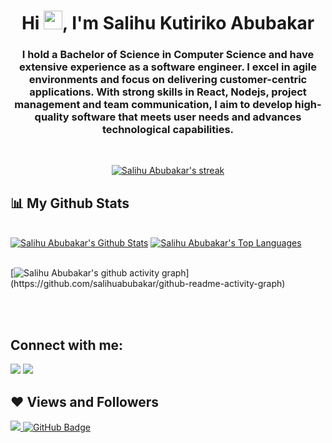 <h1 align="center">Hi <img src="https://raw.githubusercontent.com/MartinHeinz/MartinHeinz/master/wave.gif" width="30px">, I'm Salihu Kutiriko Abubakar</h1>
<h3 align="center">
I hold a Bachelor of Science in Computer Science and have extensive experience as a software engineer. I excel in agile environments and focus on delivering customer-centric applications. With strong skills in React, Nodejs, project management and team communication, I aim to develop high-quality software that meets user needs and advances technological capabilities.
</h3>



<!-- [![React Badge](https://img.shields.io/badge/-React-61DBFB?style=for-the-badge&labelColor=black&logo=react&logoColor=61DBFB)](#)  [![Javascript Badge](https://img.shields.io/badge/-Javascript-F0DB4F?style=for-the-badge&labelColor=black&logo=javascript&logoColor=F0DB4F)](#) [![Typescript Badge](https://img.shields.io/badge/-Typescript-007acc?style=for-the-badge&labelColor=black&logo=typescript&logoColor=007acc)](#) [![Nodejs Badge](https://img.shields.io/badge/-Nodejs-3C873A?style=for-the-badge&labelColor=black&logo=node.js&logoColor=3C873A)](#) [![GraphQL Badge](https://img.shields.io/badge/-GraphQl-e535ab?style=for-the-badge&labelColor=black&logo=node.js&logoColor=e535ab)](#) -->
<br/>

<p align="center">
    <a href="https://github.com/salihuabubakar/github-readme-streak-stats">
        <img title="🔥 Get streak stats for your profile at git.io/streak-stats" alt="Salihu Abubakar's streak" src="https://github-readme-streak-stats.herokuapp.com/?user=salihuabubakar&theme=black-ice&hide_border=true&stroke=0000&background=060A0CD0"/>
    </a>
</p>

## 📊 My Github Stats

  <br/>
    <a href="https://github.com/salihuabubakar/github-readme-stats"><img alt="Salihu Abubakar's  Github Stats" src="https://github-readme-stats.vercel.app/api?username=salihuabubakar&show_icons=true&count_private=true&theme=react&hide_border=true&bg_color=0D1117" /></a>
  <a href="https://github.com/salihuabubakar/github-readme-stats"><img alt="Salihu Abubakar's Top Languages" src="https://github-readme-stats.vercel.app/api/top-langs/?username=salihuabubakar&langs_count=8&count_private=true&layout=compact&theme=react&hide_border=true&bg_color=0D1117" /></a>


<br/>
<br/>

[![Salihu Abubakar's github activity graph](https://activity-graph.herokuapp.com/graph?username=salihuabubakar&bg_color=0D1117&color=5BCDEC&line=5BCDEC&point=FFFFFF&hide_border=true")](https://github.com/salihuabubakar/github-readme-activity-graph)

<br/>
<br/>

## Connect with me:
<p align="left">

<a href = "https://www.linkedin.com/in/salihu-abubakar-177086201/"><img src="https://img.icons8.com/fluent/48/000000/linkedin.png"/></a>
<a href = "https://twitter.com/SAkutiriko"><img src="https://img.icons8.com/fluent/48/000000/twitter.png"/></a>

</p>

## ❤ Views and Followers
<a href="https://github.com/Meghna-DAS/github-profile-views-counter">
    <img src="https://komarev.com/ghpvc/?username=salihuabubakar">
</a>
<a href="https://github.com/salihuabubakar?tab=followers"><img src="https://img.shields.io/github/followers/salihuabubakar?label=Followers&style=social" alt="GitHub Badge"></a>
